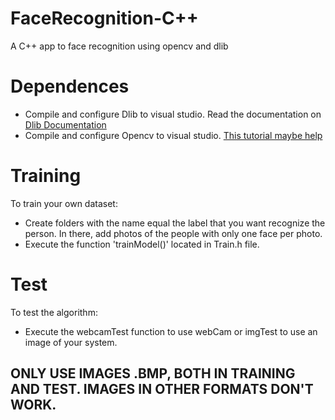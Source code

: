 # FaceRecognition-C++
A C++ app to face recognition using opencv and dlib

# Dependences
- Compile and configure Dlib to visual studio. Read the documentation on <a href="http://dlib.net/compile.html">Dlib Documentation</a></br>
- Compile and configure Opencv to visual studio. <a href="https://docs.opencv.org/master/d3/d52/tutorial_windows_install.html">This tutorial maybe help</a></br>

# Training

To train your own dataset:
- Create folders with the name equal the label that you want recognize the person. In there, add photos of the people with only one face per photo.
- Execute the function 'trainModel()' located in Train.h file.

# Test

To test the algorithm:
- Execute the webcamTest function to use webCam or imgTest to use an image of your system.


## ONLY USE IMAGES .BMP, BOTH IN TRAINING AND TEST. IMAGES IN OTHER FORMATS DON'T WORK.
  
